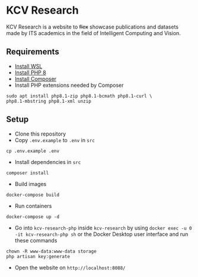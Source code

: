 # KCV Research
KCV Research is a website to ~~flex~~ showcase publications and datasets made by ITS academics in the field of Intelligent Computing and Vision.

## Requirements

* [Install WSL](https://docs.microsoft.com/en-us/windows/wsl/install)
* [Install PHP 8](https://github.com/dptsi/laravel-docker-tutorial/tree/main/Instalasi%20PHP%208)
* [Install Composer](https://github.com/dptsi/laravel-docker-tutorial/tree/main/Instalasi%20Composer)
* Install PHP extensions needed by Composer
```
sudo apt install php8.1-zip php8.1-bcmath php8.1-curl \
php8.1-mbstring php8.1-xml unzip
```

## Setup
* Clone this repository
* Copy `.env.example` to `.env` in `src`
```
cp .env.example .env
```
* Install dependencies in `src`
```
composer install
```
* Build images
```
docker-compose build
```
* Run containers
```
docker-compose up -d
```
* Go into `kcv-research-php` inside `kcv-research` by using `docker exec -u 0 -it kcv-research-php sh` or the Docker Desktop user interface and run these commands
```
chown -R www-data:www-data storage
php artisan key:generate
```
* Open the website on `http://localhost:8088/`
